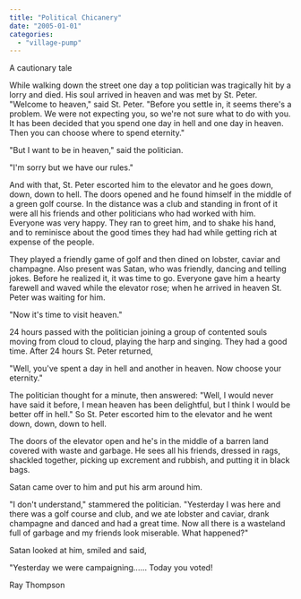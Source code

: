 ```yaml
---
title: "Political Chicanery"
date: "2005-01-01"
categories: 
  - "village-pump"
---
```


A cautionary tale

While walking down the street one day a top politician was tragically hit by a lorry and died. His soul arrived in heaven and was met by St. Peter. "Welcome to heaven," said St. Peter. "Before you settle in, it seems there's a problem. We were not expecting you, so we're not sure what to do with you. It has been decided that you spend one day in hell and one day in heaven. Then you can choose where to spend eternity."

"But I want to be in heaven," said the politician.

"I'm sorry but we have our rules."

And with that, St. Peter escorted him to the elevator and he goes down, down, down to hell. The doors opened and he found himself in the middle of a green golf course. In the distance was a club and standing in front of it were all his friends and other politicians who had worked with him. Everyone was very happy. They ran to greet him, and to shake his hand, and to reminisce about the good times they had had while getting rich at expense of the people.

They played a friendly game of golf and then dined on lobster, caviar and champagne. Also present was Satan, who was friendly, dancing and telling jokes. Before he realized it, it was time to go. Everyone gave him a hearty farewell and waved while the elevator rose; when he arrived in heaven St. Peter was waiting for him.

"Now it's time to visit heaven."

24 hours passed with the politician joining a group of contented souls moving from cloud to cloud, playing the harp and singing. They had a good time. After 24 hours St. Peter returned,

"Well, you've spent a day in hell and another in heaven. Now choose your eternity."

The politician thought for a minute, then answered: "Well, I would never have said it before, I mean heaven has been delightful, but I think I would be better off in hell." So St. Peter escorted him to the elevator and he went down, down, down to hell.

The doors of the elevator open and he's in the middle of a barren land covered with waste and garbage. He sees all his friends, dressed in rags, shackled together, picking up excrement and rubbish, and putting it in black bags.

Satan came over to him and put his arm around him.

"I don't understand," stammered the politician. "Yesterday I was here and there was a golf course and club, and we ate lobster and caviar, drank champagne and danced and had a great time. Now all there is a wasteland full of garbage and my friends look miserable. What happened?"

Satan looked at him, smiled and said,

"Yesterday we were campaigning...... Today you voted!

Ray Thompson
